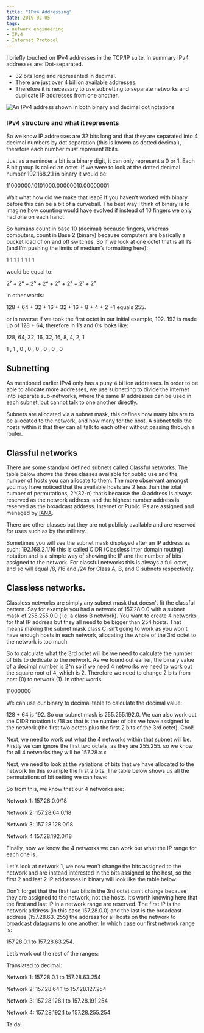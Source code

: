 ```yaml
---
title: "IPv4 Addressing"
date: 2019-02-05
tags: 
- network engineering
- IPv4
- Internet Protocol
---
```

I briefly touched on IPv4 addresses in the TCP/IP suite. In summary IPv4 addresses are:
Dot-separated.

- 32 bits long and represented in decimal.
- There are just over 4 billion available addresses.
- Therefore it is necessary to use subnetting to separate networks and duplicate IP addresses from one another.

![](images/ipv4-binary.jpg "An IPv4 address shown in both binary and decimal dot notations")

### IPv4 structure and what it represents

So we know IP addresses are 32 bits long and that they are separated into 4 decimal numbers by dot separation (this is known as dotted decimal), therefore each number must represent 8bits.

Just as a reminder a bit is a binary digit, it can only represent a 0 or 1.
Each 8 bit group is called an octet. If we were to look at the dotted decimal number 192.168.2.1 in binary it would be:

11000000.10101000.00000010.00000001

Wait what how did we make that leap? If you haven’t worked with binary before this can be a bit of a curveball. The best way I think of binary is to imagine how counting would have evolved if instead of 10 fingers we only had one on each hand.

So humans count in base 10 (decimal) because fingers, whereas computers, count in Base 2 (binary) because computers are basically a bucket load of on and off switches.
So if we look at one octet that is all 1’s (and I’m pushing the limits of medium’s formatting here):

1 1 1 1 1 1 1 1

would be equal to:

2⁷ + 2⁶ + 2⁵ + 2⁴ + 2³ + 2² + 2¹ + 2⁰

in other words:

128 + 64 + 32 + 16 + 32 + 16 + 8 + 4 + 2 +1
equals 255.

<script src="https://gist.github.com/skipster2k2/9fe8184c907184fa23b5f1435feb6912.js"></script>

or in reverse if we took the first octet in our initial example, 192. 192 is made up of 128 + 64, therefore in 1’s and 0’s looks like:

128, 64, 32, 16, 32, 16, 8, 4, 2, 1

1 , 1 , 0 , 0 , 0 , 0 , 0 , 0

<script src="https://gist.github.com/skipster2k2/e268f0e0fec1abf43e9b14d3ffff0266.js"></script>

## Subnetting

As mentioned earlier IPv4 only has a puny 4 billion addresses. In order to be able to allocate more addresses, we use subnetting to divide the internet into separate sub-networks, where the same IP addresses can be used in each subnet, but cannot talk to one another directly.

Subnets are allocated via a subnet mask, this defines how many bits are to be allocated to the network, and how many for the host. A subnet tells the hosts within it that they can all talk to each other without passing through a router.

## Classful networks

There are some standard defined subnets called Classful networks. The table below shows the three classes available for public use and the number of hosts you can allocate to them. The more observant amongst you may have noticed that the available hosts are 2 less than the total number of permutations, 2^(32-n) that’s because the .0 address is always reserved as the network address, and the highest number address is reserved as the broadcast address. Internet or Public IPs are assigned and managed by [IANA](https://www.iana.org/).

<script src="https://gist.github.com/skipster2k2/cf6ac01f1a22a290f3ba4c31edde134b.js"></script>

There are other classes but they are not publicly available and are reserved for uses such as by the military.

Sometimes you will see the subnet mask displayed after an IP address as such:
192.168.2.1/16 this is called CIDR (Classless inter domain routing) notation and is a simple way of showing the IP and the number of bits assigned to the network. For classful networks this is always a full octet, and so will equal /8, /16 and /24 for Class A, B, and C subnets respectively.

## Classless networks.

Classless networks are simply any subnet mask that doesn’t fit the classful pattern.
Say for example you had a network of 157.28.0.0 with a subnet mask of 255.255.0.0 (i.e. a class B network). You want to create 4 networks for that IP address but they all need to be bigger than 254 hosts. That means making the subnet mask class C isn’t going to work as you won't have enough hosts in each network, allocating the whole of the 3rd octet to the network is too much.

So to calculate what the 3rd octet will be we need to calculate the number of bits to dedicate to the network. As we found out earlier, the binary value of a decimal number is 2^n so if we need 4 networks we need to work out the square root of 4, which is 2. Therefore we need to change 2 bits from host (0) to network (1). In other words:

11000000

We can use our binary to decimal table to calculate the decimal value:

<script src="https://gist.github.com/skipster2k2/e32a3fbc25e78dba8300ce702604a7b8.js"></script>

128 + 64 is 192. So our subnet mask is 255.255.192.0. We can also work out the CIDR notation is /18 as that is the number of bits we have assigned to the network (the first two octets plus the first 2 bits of the 3rd octet). Cool!

Next, we need to work out what the 4 networks within that subnet will be. Firstly we can ignore the first two octets, as they are 255.255. so we know for all 4 networks they will be 157.28.x.x

Next, we need to look at the variations of bits that we have allocated to the network (in this example the first 2 bits. The table below shows us all the permutations of bit setting we can have:

<script src="https://gist.github.com/skipster2k2/bf627c64c7c4addcd6e228fa3d1e33d3.js"></script>

So from this, we know that our 4 networks are:

Network 1: 157.28.0.0/18

Network 2: 157.28.64.0/18

Network 3: 157.28.128.0/18

Network 4 157.28.192.0/18

Finally, now we know the 4 networks we can work out what the IP range for each one is.

Let's look at network 1, we now won't change the bits assigned to the network and are instead interested in the bits assigned to the host, so the first 2 and last 2 IP addresses in binary will look like the table below:

<script src="https://gist.github.com/skipster2k2/bca52e160c4a447bafd484d40fcd06d6.js"></script>

Don't forget that the first two bits in the 3rd octet can’t change because they are assigned to the network, not the hosts. It’s worth knowing here that the first and last IP in a network range are reserved. The first IP is the network address (in this case 157.28.0.0) and the last is the broadcast address (157.28.63. 255) the address for all hosts on the network to broadcast datagrams to one another. In which case our first network range is:

157.28.0.1 to 157.28.63.254.

Let’s work out the rest of the ranges:

<script src="https://gist.github.com/skipster2k2/3011d0358dd89db58ad256721ea00d94.js"></script>

Translated to decimal:

Network 1: 157.28.0.1 to 157.28.63.254

Network 2: 157.28.64.1 to 157.28.127.254

Network 3: 157.28.128.1 to 157.28.191.254

Network 4: 157.28.192.1 to 157.28.255.254

Ta da!